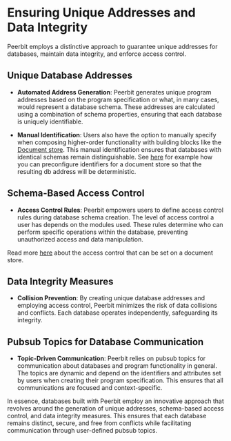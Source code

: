 # Ensuring Unique Addresses and Data Integrity

Peerbit employs a distinctive approach to guarantee unique addresses for databases, maintain data integrity, and enforce access control.

## Unique Database Addresses

- **Automated Address Generation**: Peerbit generates unique program addresses based on the program specification or what, in many cases, would represent a database schema. These addresses are calculated using a combination of schema properties, ensuring that each database is uniquely identifiable.

- **Manual Identification**: Users also have the option to manually specify when composing higher-order functionality with building blocks like the [Document store](/modules/program/document-store/). This manual identification ensures that databases with identical schemas remain distinguishable. See [here](/modules/program/document-store/?id=determinism) for example how you can preconfigure identifiers for a document store so that the resulting db address will be deterministic.

## Schema-Based Access Control

- **Access Control Rules**: Peerbit empowers users to define access control rules during database schema creation. The level of access control a user has depends on the modules used. These rules determine who can perform specific operations within the database, preventing unauthorized access and data manipulation.

Read more [here](/modules/program/document-store/?id=definition) about the access control that can be set on a document store.

## Data Integrity Measures

- **Collision Prevention**: By creating unique database addresses and employing access control, Peerbit minimizes the risk of data collisions and conflicts. Each database operates independently, safeguarding its integrity.

## Pubsub Topics for Database Communication

- **Topic-Driven Communication**: Peerbit relies on pubsub topics for communication about databases and program functionality in general. The topics are dynamic and depend on the identifiers and attributes set by users when creating their program specification. This ensures that all communications are focused and context-specific.

In essence, databases built with Peerbit employ an innovative approach that revolves around the generation of unique addresses, schema-based access control, and data integrity measures. This ensures that each database remains distinct, secure, and free from conflicts while facilitating communication through user-defined pubsub topics.